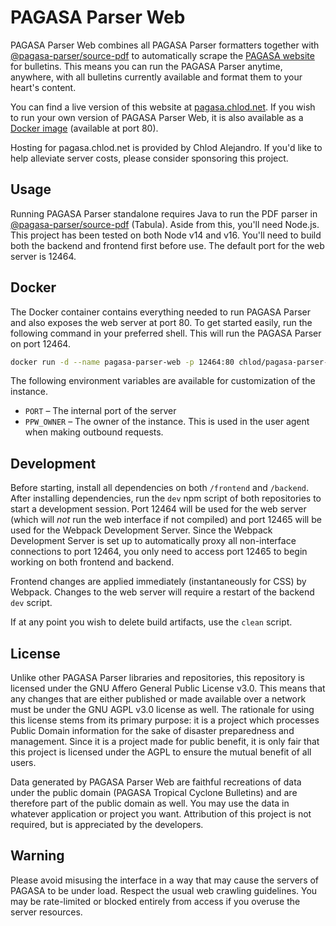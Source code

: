 # PAGASA Parser Web
PAGASA Parser Web combines all PAGASA Parser formatters together with [@pagasa-parser/source-pdf](https://github.com/pagasa-parser/source-pdf) to automatically scrape the [PAGASA website](http://bagong.pagasa.dost.gov.ph) for bulletins. This means you can run the PAGASA Parser anytime, anywhere, with all bulletins currently available and format them to your heart's content.

You can find a live version of this website at [pagasa.chlod.net](https://pagasa.chlod.net). If you wish to run your own version of PAGASA Parser Web, it is also available as a [Docker image](https://hub.docker.com/r/chlod/pagasa-parser-web) (available at port 80).

Hosting for pagasa.chlod.net is provided by Chlod Alejandro. If you'd like to help alleviate server costs, please consider sponsoring this project.

## Usage
Running PAGASA Parser standalone requires Java to run the PDF parser in [@pagasa-parser/source-pdf](https://github.com/pagasa-parser/source-pdf) (Tabula). Aside from this, you'll need Node.js. This project has been tested on both Node v14 and v16. You'll need to build both the backend and frontend first before use. The default port for the web server is 12464.

## Docker
The Docker container contains everything needed to run PAGASA Parser and also exposes the web server at port 80. To get started easily, run the following command in your preferred shell. This will run the PAGASA Parser on port 12464.
```sh
docker run -d --name pagasa-parser-web -p 12464:80 chlod/pagasa-parser-web:latest
```

The following environment variables are available for customization of the instance.
* `PORT` – The internal port of the server
* `PPW_OWNER` – The owner of the instance. This is used in the user agent when making outbound requests.

## Development
Before starting, install all dependencies on both `/frontend` and `/backend`. After installing dependencies, run the `dev` npm script of both repositories to start a development session. Port 12464 will be used for the web server (which will *not* run the web interface if not compiled) and port 12465 will be used for the Webpack Development Server. Since the Webpack Development Server is set up to automatically proxy all non-interface connections to port 12464, you only need to access port 12465 to begin working on both frontend and backend.

Frontend changes are applied immediately (instantaneously for CSS) by Webpack. Changes to the web server will require a restart of the backend `dev` script.

If at any point you wish to delete build artifacts, use the `clean` script.

## License
Unlike other PAGASA Parser libraries and repositories, this repository is licensed under the GNU Affero General Public License v3.0. This means that any changes that are either published or made available over a network must be under the GNU AGPL v3.0 license as well. The rationale for using this license stems from its primary purpose: it is a project which processes Public Domain information for the sake of disaster preparedness and management. Since it is a project made for public benefit, it is only fair that this project is licensed under the AGPL to ensure the mutual benefit of all users.

Data generated by PAGASA Parser Web are faithful recreations of data under the public domain (PAGASA Tropical Cyclone Bulletins) and are therefore part of the public domain as well. You may use the data in whatever application or project you want. Attribution of this project is not required, but is appreciated by the developers.

## Warning
Please avoid misusing the interface in a way that may cause the servers of PAGASA to be under load. Respect the usual web crawling guidelines. You may be rate-limited or blocked entirely from access if you overuse the server resources.
